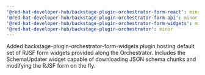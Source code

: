 ```yaml
---
'@red-hat-developer-hub/backstage-plugin-orchestrator-form-react': minor
'@red-hat-developer-hub/backstage-plugin-orchestrator-form-api': minor
'@red-hat-developer-hub/backstage-plugin-orchestrator-form-widgets': minor
'@red-hat-developer-hub/backstage-plugin-orchestrator': minor
---
```


Added backstage-plugin-orchestrator-form-widgets plugin hosting default set of RJSF form widgets provided along the Orchestrator. Includes the SchemaUpdater widget capable of downloading JSON schema chunks and modifying the RJSF form on the fly.
